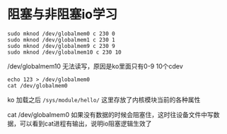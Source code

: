 # 阻塞与非阻塞io学习

    sudo mknod /dev/globalmem0 c 230 0
    sudo mknod /dev/globalmem1 c 230 1
    sudo mknod /dev/globalmem9 c 230 9
    sudo mknod /dev/globalmem10 c 230 10

/dev/globalmem10 无法读写，原因是ko里面只有0-9 10个cdev

    echo 123 > /dev/globalmem0
    cat /dev/globalmem0

ko 加载之后 `/sys/module/hello/` 这里存放了内核模块当前的各种属性

cat /dev/globalmem0 如果没有数据的时候会阻塞住，这时往设备文件中写数据，可以看到cat进程有输出，说明io阻塞逻辑生效了